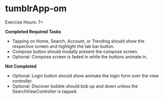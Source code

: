 tumblrApp-om
============
Exercise Hours: 7+

**Completed Required Tasks**

- Tapping on Home, Search, Account, or Trending should show the respective screen and highlight the tab bar button.
- Compose button should modally present the compose screen.
- Optional: Compose screen is faded in while the buttons animate in.

**Not Completed**

- Optional: Login button should show animate the login form over the view controller.
- Optional: Discover bubble should bob up and down unless the SearchViewController is tapped.
